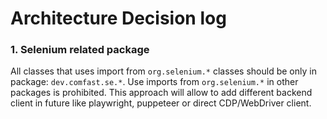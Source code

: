# Architecture Decision log

### 1. Selenium related package
All classes that uses import from `org.selenium.*` classes should be only in package: `dev.comfast.se.*`. 
Use imports from `org.selenium.*` in other packages is prohibited. 
This approach will allow to add different backend client in future like playwright, puppeteer or direct CDP/WebDriver client.